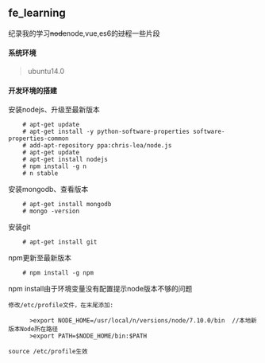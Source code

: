 ## fe_learning

纪录我的学习~~node~~node,vue,es6的~~过程~~一些片段
#### 系统环境
>ubuntu14.0
#### 开发环境的搭建
安装nodejs、升级至最新版本

        # apt-get update  
        # apt-get install -y python-software-properties software-properties-common  
        # add-apt-repository ppa:chris-lea/node.js  
        # apt-get update  
        # apt-get install nodejs
        # npm install -g n
        # n stable

安装mongodb、查看版本

        # apt-get install mongodb
        # mongo -version
安装git

        # apt-get install git
npm更新至最新版本
    
        # npm install -g npm

npm install由于环境变量没有配置提示node版本不够的问题

    修改/etc/profile文件，在末尾添加:

          >export NODE_HOME=/usr/local/n/versions/node/7.10.0/bin  //本地新版本Node所在路径
          >export PATH=$NODE_HOME/bin:$PATH
    
    source /etc/profile生效
